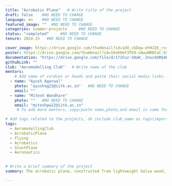 ```yaml
---
title: "Acrobatic Plane"   # Write title of the project
draft: false    #NO NEED TO CHANGE
language: en    #NO NEED TO CHANGE
featured_image: ""  #NO NEED TO CHANGE
categories: summer-projects     #NO NEED TO CHANGE
status: "completed"     #NO NEED TO CHANGE
tenure: 2024-25   #NO NEED TO CHANGE

cover_image: https://drive.google.com/thumbnail?id=1dO_ckDqw-eYHJ26_rsrxRoNv13qiK8Ob&sz=w1000
poster: https://drive.google.com/thumbnail?id=16xKOeF3Tk9-nAwuNRBtaC-GSMUGDJ4R4&sz=w1000     
documentation: "https://drive.google.com/file/d/171Fuz-S0aH_-2nucXORQ4Byl0vQAdoaf/view?usp=sharing"
githubLink: ""
club: "Aeromodelling Club"   # Write name of the club
mentors:
    # Add name of cordies or heads and paste their social media links.
  - name: "Ayush Agarwal"
    photo: "ayushag22@iitk.ac.in"   #NO NEED TO CHANGE
    email: ""
  - name: "Mitesh Wandhare"
    photo: ""   #NO NEED TO CHANGE
    email: "miteshpw22@iitk.ac.in"
     # To add more mentors, copy/paste name,photo,and email in same format as above.

# Add tags related to the projects, do include club_name as tags(important)
tags: 
  - AeromodellingClub
  - AcrobaticPlane
  - Flying
  - Acrobatics
  - StuntPlane
  - Aeronautics
  

# Write a brief summary of the project
summary: The acrobatic plane, constructed from lightweight balsa wood, offers the capability for complex maneuvers such as loops, inverted flight, and vertical stands. It features a symmetric airfoil with S8035 profile wings, while the elevator and rudder utilize the NACA0012 profile. Laser cutting creates precise shapes for the components. The wings span 1.5 meters with a chord length of 31 cm, divided into two symmetrical sections, each fabricated separately. Ailerons, each 6 cm wide, are cut from the wings. The propulsion system comprises a 580kV Propdrive brushless DC motor, four servos, a 14.8 V 4S 4200 mAh LiPo battery, a 100 Amp electronic speed controller (ESC), and a six-channel receiver.

---
```


